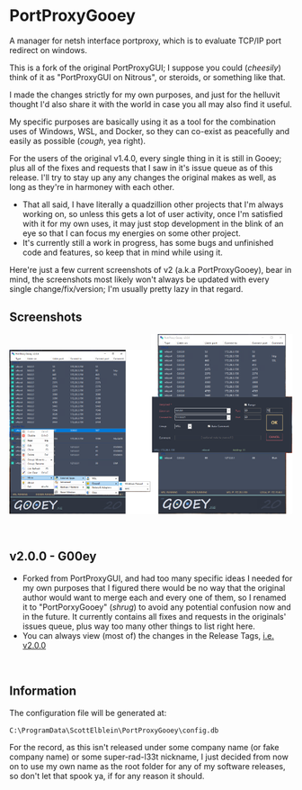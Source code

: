 # PortProxyGooey

A manager for netsh interface portproxy, which is to evaluate TCP/IP port redirect on windows.

This is a fork of the original PortProxyGUI; I suppose you could (*cheesily*) think of it as "PortProxyGUI on Nitrous", or steroids, or something like that.

I made the changes strictly for my own purposes, and just for the helluvit thought I'd also share it with the world in case you all may also find it useful.

My specific purposes are basically using it as a tool for the combination uses of Windows, WSL, and Docker, so they can co-exist as peacefully and easily as possible (*cough*, yea right).

For the users of the original v1.4.0, every single thing in it is still in Gooey; plus all of the fixes and requests that I saw in it's issue queue as of this release. I'll try to stay up any any changes the original makes as well, as long as they're in harmoney with each other.

- That all said, I have literally a quadzillion other projects that I'm always working on, so unless this gets a lot of user activity, once I'm satisfied with it for my own uses, it may just stop development in the blink of an eye so that I can focus my energies on some other project.
- It's currently still a work in progress, has some bugs and unfinished code and features, so keep that in mind while using it.

Here're just a few current screenshots of v2 (a.k.a PortProxyGooey), bear in mind, the screenshots most likely won't always be updated with every single change/fix/version; I'm usually pretty lazy in that regard.

## Screenshots

<img src="https://raw.githubusercontent.com/STaRDoGG/PortProxyGUI/master/screenshots/01.png" width="50%" height="50%"><img src="https://raw.githubusercontent.com/STaRDoGG/PortProxyGUI/master/screenshots/02.png" width="50%" height="50%">



<br/>


## v2.0.0 - G00ey

  - Forked from PortProxyGUI, and had too many specific ideas I needed for my own purposes that I figured there would be no way that the original author would want to merge each and every one of them, so I renamed it to "PortPorxyGooey" (*shrug*) to avoid any potential confusion now and in the future.
  It currently contains all fixes and requests in the originals' issues queue, plus way too many other things to list right here.
  - You can always view (most of) the changes in the Release Tags, [i.e. v2.0.0](https://github.com/STaRDoGG/PortProxyGUI/releases/tag/v2.0.0)

<br/>

## Information

The configuration file will be generated at:

```
C:\ProgramData\ScottElblein\PortProxyGooey\config.db
```

For the record, as this isn't released under some company name (or fake company name) or some super-rad-l33t nickname, I just decided from now on to use my own name as the root folder for any of my software releases, so don't let that spook ya, if for any reason it should.
